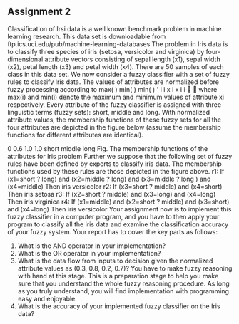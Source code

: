 ## Assignment 2
Classification of Irsi data is a well known benchmark problem in machine learning research.
This data set is downloadable from ftp.ics.uci.edu/pub/machine-learning-databases.The
problem in Iris data is to classify three species of iris (setosa, versicolor and virginica) by
four-dimensional attribute vectors consisting of sepal length (x1), sepal width (x2), petal length
(x3) and petal width (x4). There are 50 samples of each class in this data set.
 We now consider a fuzzy classifier with a set of fuzzy rules to classify Iris data. The values
of attributes are normalized before fuzzy processing according to
max( ) min( )
min( ) ' i i
x i
x i
i 

where max(i) and min(i) denote the maximum and minimum values of attribute xi
respectively. Every attribute of the fuzzy classifier is assigned with three linguistic terms
(fuzzy sets): short, middle and long. With normalized attribute values, the membership
functions of these fuzzy sets for all the four attributes are depicted in the figure below
(assume the membership functions for different attributes are identical).

0 0.6 1.0
1.0
short middle long
 Fig. The membership functions of the attributes for Iris problem
 Further we suppose that the following set of fuzzy rules have been defined by experts to
classify iris data. The membership functions used by these rules are those depicted in the
figure above.
r1: If (x1=short ? long) and (x2=middle ? long) and (x3=middle ? long ) and (x4=middle)
 Then iris versicolor
r2: If (x3=short ? middle) and (x4=short) Then iris setosa
r3: If (x2=short ? middle) and (x3=long) and (x4=long) Then iris virginica
r4: If (x1=middle) and (x2=short ? middle) and (x3=short) and (x4=long)
Then iris versicolor
Your assignment now is to implement this fuzzy classifier in a computer program, and
you have to then apply your program to classify all the iris data and examine the classification
accuracy of your fuzzy system.
Your report has to cover the key parts as follows:
1. What is the AND operator in your implementation?
2. What is the OR operator in your implementation? 
3. What is the data flow from inputs to decision given the normalized attribute values as
(0.3, 0.8, 0.2, 0.7)? You have to make fuzzy reasoning with hand at this stage. This is
a preparation stage to help you make sure that you understand the whole fuzzy
reasoning procedure. As long as you truly understand, you will find implementation
with programming easy and enjoyable.
4. What is the accuracy of your implemented fuzzy classifier on the Iris data? 